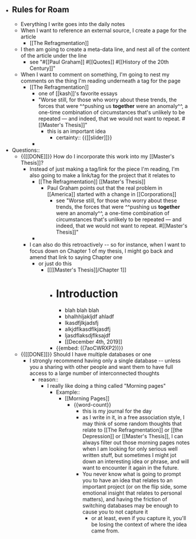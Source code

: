 - ## Rules for Roam
    - Everything I write goes into the daily notes
    - When I want to reference an external source, I create a page for the article
        - [[The Refragmentation]]
    - I then am going to create a meta-data line, and nest all of the content of the article under the line
        - see "#[[Paul Graham]] #[[Quotes]] #[[History of the 20th Century]]"
    - When I want to comment on something, I'm going to nest my comments on the thing I'm reading underneath a tag for the page
        - [[The Refragmentation]] 
            - one of [[kash]]'s favorite essays
            - "Worse still, for those who worry about these trends, the forces that were ^^pushing us **together** were an anomaly^^, a one-time combination of circumstances that's unlikely to be repeated — and indeed, that we would not want to repeat. #[[Master's Thesis]]" 
                - this is an important idea
                    - certainty:: {{[[slider]]}}
            - 
- Questions::
    - {{[[DONE]]}} How do I incorporate this work into my [[Master's Thesis]]?
        - Instead of just making a tag/link for the piece I'm reading, I'm also going to make a link/tag for the project that it relates to
            - [[The Refragmentation]] [[Master's Thesis]]
                - Paul Graham points out that the real problem in [[America]] started with a change in [[Corporations]]
                    - see "Worse still, for those who worry about these trends, the forces that were ^^pushing us **together** were an anomaly^^, a one-time combination of circumstances that's unlikely to be repeated — and indeed, that we would not want to repeat. #[[Master's Thesis]]"
            - 
        - I can also do this retroactively -- so for instance, when I want to focus down on Chapter 1 of my thesis, I might go back and amend that link to saying Chapter one
            - or just do this
                - [[[[Master's Thesis]]/Chapter 1]]
                    - # Introduction
                        - blah blah blah
                        - bhalhhljakljdf ahladf 
                        - lkasdfjlkjadsfj
                        - alkjdflkasdflkjasdfj 
                        - ljasdflaksdjflksajdf 
                        - [[December 4th, 2019]]
                    - {{embed: ((7aoCWRXP2))}}
    - {{[[DONE]]}} Should I have multiple databases or one 
        - I strongly recommend having only a single database -- unless you a sharing with other people and want them to have full access to a large number of interconnected thoughts
            - reason::
                - I really like doing a thing called "Morning pages"
                    - Example::
                        - [[Morning Pages]] 
                            - {{word-count}}
                                - this is my journal for the day
                                - as I write in it, in a free association style, I may think of some random thoughts that relate to [[The Refragmentation]] or [[the Depression]] or [[Master's Thesis]], I can always filter out those morning pages notes when I am looking for only serious well written stuff, but sometimes I might jot down an interesting idea or phrase, and will want to encounter it again in the future.
                                - You never know what is going to prompt you to have an idea that relates to an important project (or on the flip side, some emotional insight that relates to personal matters), and having the friction of switching databases may be enough to cause you to not capture it
                                    - or at least, even if you capture it, you'll be losing the context of where the idea came from. 
